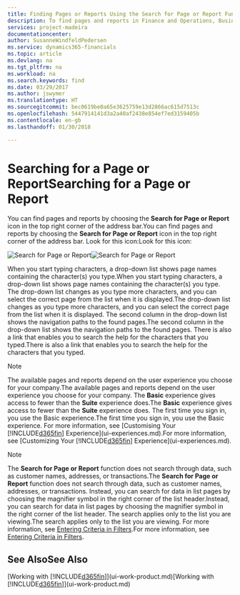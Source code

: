 ```yaml
---
title: Finding Pages or Reports Using the Search for Page or Report Function | Microsoft Docs
description: To find pages and reports in Finance and Operations, Business edition , you can use the Search for Page or Report feature.
services: project-madeira
documentationcenter: 
author: SusanneWindfeldPedersen
ms.service: dynamics365-financials
ms.topic: article
ms.devlang: na
ms.tgt_pltfrm: na
ms.workload: na
ms.search.keywords: find
ms.date: 03/29/2017
ms.author: jswymer
ms.translationtype: HT
ms.sourcegitcommit: bec0619be0a65e3625759e13d2866ac615d7513c
ms.openlocfilehash: 5447914141d3a2a40af2438e854ef7ed3159405b
ms.contentlocale: en-gb
ms.lasthandoff: 01/30/2018

---
```

# <a name="searching-for-a-page-or-report"></a><span data-ttu-id="d2887-103">Searching for a Page or Report</span><span class="sxs-lookup"><span data-stu-id="d2887-103">Searching for a Page or Report</span></span>
<span data-ttu-id="d2887-104">You can find pages and reports by choosing the **Search for Page or Report** icon in the top right corner of the address bar.</span><span class="sxs-lookup"><span data-stu-id="d2887-104">You can find pages and reports by choosing the **Search for Page or Report** icon in the top right corner of the address bar.</span></span> <span data-ttu-id="d2887-105">Look for this icon:</span><span class="sxs-lookup"><span data-stu-id="d2887-105">Look for this icon:</span></span>

<span data-ttu-id="d2887-106">![Search for Page or Report](media/ui-search/search.png "Search for Page or Report")</span><span class="sxs-lookup"><span data-stu-id="d2887-106">![Search for Page or Report](media/ui-search/search.png "Search for Page or Report")</span></span>

<span data-ttu-id="d2887-107">When you start typing characters, a drop-down list shows page names containing the character(s) you type.</span><span class="sxs-lookup"><span data-stu-id="d2887-107">When you start typing characters, a drop-down list shows page names containing the character(s) you type.</span></span> <span data-ttu-id="d2887-108">The drop-down list changes as you type more characters, and you can select the correct page from the list when it is displayed.</span><span class="sxs-lookup"><span data-stu-id="d2887-108">The drop-down list changes as you type more characters, and you can select the correct page from the list when it is displayed.</span></span> <span data-ttu-id="d2887-109">The second column in the drop-down list shows the navigation paths to the found pages.</span><span class="sxs-lookup"><span data-stu-id="d2887-109">The second column in the drop-down list shows the navigation paths to the found pages.</span></span> <span data-ttu-id="d2887-110">There is also a link that enables you to search the help for the characters that you typed.</span><span class="sxs-lookup"><span data-stu-id="d2887-110">There is also a link that enables you to search the help for the characters that you typed.</span></span>

> [!NOTE]  
>   <span data-ttu-id="d2887-111">The available pages and reports depend on the user experience you choose for your company.</span><span class="sxs-lookup"><span data-stu-id="d2887-111">The available pages and reports depend on the user experience you choose for your company.</span></span> <span data-ttu-id="d2887-112">The **Basic** experience gives access to fewer than the **Suite** experience does.</span><span class="sxs-lookup"><span data-stu-id="d2887-112">The **Basic** experience gives access to fewer than the **Suite** experience does.</span></span> <span data-ttu-id="d2887-113">The first time you sign in, you use the Basic experience.</span><span class="sxs-lookup"><span data-stu-id="d2887-113">The first time you sign in, you use the Basic experience.</span></span> <span data-ttu-id="d2887-114">For more information, see [Customising Your  [!INCLUDE[d365fin](includes/d365fin_md.md)] Experience](ui-experiences.md).</span><span class="sxs-lookup"><span data-stu-id="d2887-114">For more information, see [Customizing Your  [!INCLUDE[d365fin](includes/d365fin_md.md)] Experience](ui-experiences.md).</span></span>

> [!NOTE]  
>   <span data-ttu-id="d2887-115">The **Search for Page or Report** function does not search through data, such as customer names, addresses, or transactions.</span><span class="sxs-lookup"><span data-stu-id="d2887-115">The **Search for Page or Report** function does not search through data, such as customer names, addresses, or transactions.</span></span> <span data-ttu-id="d2887-116">Instead, you can search for data in list pages by choosing the magnifier symbol in the right corner of the list header.</span><span class="sxs-lookup"><span data-stu-id="d2887-116">Instead, you can search for data in list pages by choosing the magnifier symbol in the right corner of the list header.</span></span> <span data-ttu-id="d2887-117">The search applies only to the list you are viewing.</span><span class="sxs-lookup"><span data-stu-id="d2887-117">The search applies only to the list you are viewing.</span></span> <span data-ttu-id="d2887-118">For more information, see [Entering Criteria in Filters](ui-enter-criteria-filters.md).</span><span class="sxs-lookup"><span data-stu-id="d2887-118">For more information, see [Entering Criteria in Filters](ui-enter-criteria-filters.md).</span></span>

## <a name="see-also"></a><span data-ttu-id="d2887-119">See Also</span><span class="sxs-lookup"><span data-stu-id="d2887-119">See Also</span></span>
<span data-ttu-id="d2887-120">[Working with [!INCLUDE[d365fin](includes/d365fin_md.md)]](ui-work-product.md)</span><span class="sxs-lookup"><span data-stu-id="d2887-120">[Working with [!INCLUDE[d365fin](includes/d365fin_md.md)]](ui-work-product.md)</span></span>

